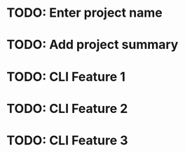 # TODO: Enter project name

# TODO: Add project summary

# TODO: CLI Feature 1
# TODO: CLI Feature 2
# TODO: CLI Feature 3